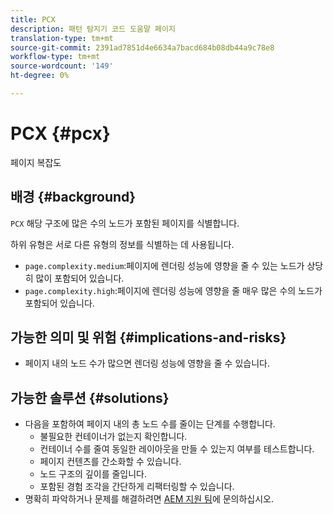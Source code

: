 ```yaml
---
title: PCX
description: 패턴 탐지기 코드 도움말 페이지
translation-type: tm+mt
source-git-commit: 2391ad7851d4e6634a7bacd684b08db44a9c78e8
workflow-type: tm+mt
source-wordcount: '149'
ht-degree: 0%

---
```



# PCX {#pcx}

페이지 복잡도

## 배경 {#background}

`PCX` 해당 구조에 많은 수의 노드가 포함된 페이지를 식별합니다.

하위 유형은 서로 다른 유형의 정보를 식별하는 데 사용됩니다.

* `page.complexity.medium`:페이지에 렌더링 성능에 영향을 줄 수 있는 노드가 상당히 많이 포함되어 있습니다.
* `page.complexity.high`:페이지에 렌더링 성능에 영향을 줄 매우 많은 수의 노드가 포함되어 있습니다.

## 가능한 의미 및 위험 {#implications-and-risks}

* 페이지 내의 노드 수가 많으면 렌더링 성능에 영향을 줄 수 있습니다.

## 가능한 솔루션 {#solutions}

* 다음을 포함하여 페이지 내의 총 노드 수를 줄이는 단계를 수행합니다.
   * 불필요한 컨테이너가 없는지 확인합니다.
   * 컨테이너 수를 줄여 동일한 레이아웃을 만들 수 있는지 여부를 테스트합니다.
   * 페이지 컨텐츠를 간소화할 수 있습니다.
   * 노드 구조의 깊이를 줄입니다.
   * 포함된 경험 조각을 간단하게 리팩터링할 수 있습니다.
* 명확히 파악하거나 문제를 해결하려면 [AEM 지원 팀](https://helpx.adobe.com/enterprise/using/support-for-experience-cloud.html)에 문의하십시오.
